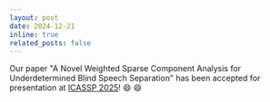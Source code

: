 ```yaml
---
layout: post
date: 2024-12-21
inline: true
related_posts: false
---
```


Our paper "A Novel Weighted Sparse Component Analysis for Underdetermined Blind Speech Separation" has been accepted for presentation at [ICASSP 2025](https://2025.ieeeicassp.org/)!  :smile: :smile:
